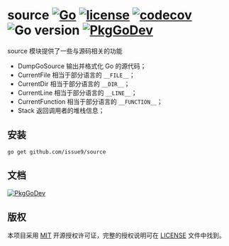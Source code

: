 source
[![Go](https://github.com/issue9/source/workflows/Go/badge.svg)](https://github.com/issue9/source/actions?query=workflow%3AGo)
[![license](https://img.shields.io/badge/license-MIT-brightgreen.svg?style=flat)](https://opensource.org/licenses/MIT)
[![codecov](https://codecov.io/gh/issue9/source/branch/master/graph/badge.svg)](https://codecov.io/gh/issue9/source)
![Go version](https://img.shields.io/github/go-mod/go-version/issue9/source)
[![PkgGoDev](https://pkg.go.dev/badge/github.com/issue9/source)](https://pkg.go.dev/github.com/issue9/source)
======

source 模块提供了一些与源码相关的功能

- DumpGoSource 输出并格式化 Go 的源代码；
- CurrentFile 相当于部分语言的 `__FILE__`；
- CurrentDir 相当于部分语言的 `__DIR__`；
- CurrentLine 相当于部分语言的 `__LINE__`；
- CurrentFunction 相当于部分语言的 `__FUNCTION__`；
- Stack 返回调用者的堆栈信息；

安装
----

```shell
go get github.com/issue9/source
```

文档
----

[![PkgGoDev](https://pkg.go.dev/badge/github.com/issue9/source)](https://pkg.go.dev/github.com/issue9/source)

版权
----

本项目采用 [MIT](http://opensource.org/licenses/MIT) 开源授权许可证，完整的授权说明可在 [LICENSE](LICENSE) 文件中找到。
